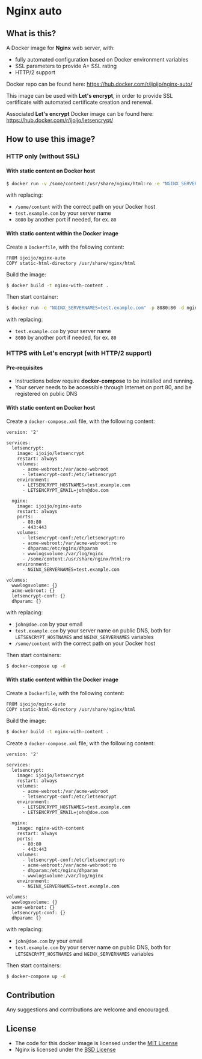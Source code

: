 # Nginx auto #

## What is this? ##

A Docker image for **Nginx** web server, with:
* fully automated configuration based on Docker environment variables
* SSL parameters to provide A+ SSL rating
* HTTP/2 support

Docker repo can be found here: https://hub.docker.com/r/ijoijo/nginx-auto/

This image can be used with **Let's encrypt**, in order to provide SSL certificate with automated certificate creation and renewal.

Associated **Let's encrypt** Docker image can be found here: https://hub.docker.com/r/ijoijo/letsencrypt/


## How to use this image? ##

### HTTP only (without SSL) ###
#### With static content on Docker host ####

```bash
$ docker run -v /some/content:/usr/share/nginx/html:ro -e "NGINX_SERVERNAMES=test.example.com" -p 8080:80 -d ijoijo/nginx-auto
```
with replacing:
* `/some/content` with the correct path on your Docker host
* `test.example.com` by your server name
* `8080` by another port if needed, for ex. `80`


#### With static content within the Docker image ####

Create a `Dockerfile`, with the following content:
```
FROM ijoijo/nginx-auto
COPY static-html-directory /usr/share/nginx/html
```

Build the image:
```bash
$ docker build -t nginx-with-content .
```

Then start container:
```bash
$ docker run -e "NGINX_SERVERNAMES=test.example.com" -p 8080:80 -d nginx-with-content
```
with replacing:
* `test.example.com` by your server name
* `8080` by another port if needed, for ex. `80`


### HTTPS with Let's encrypt (with HTTP/2 support) ###

#### Pre-requisites ####

* Instructions below require **docker-compose** to be installed and running.
* Your server needs to be accessible through Internet on port 80, and be registered on public DNS


#### With static content on Docker host ####

Create a `docker-compose.xml` file, with the following content:
```
version: '2'

services:
  letsencrypt:
    image: ijoijo/letsencrypt
    restart: always
    volumes:
      - acme-webroot:/var/acme-webroot
      - letsencrypt-conf:/etc/letsencrypt
    environment:
      - LETSENCRYPT_HOSTNAMES=test.example.com
      - LETSENCRYPT_EMAIL=john@doe.com

  nginx:
    image: ijoijo/nginx-auto
    restart: always
    ports:
      - 80:80
      - 443:443
    volumes:
      - letsencrypt-conf:/etc/letsencrypt:ro
      - acme-webroot:/var/acme-webroot:ro
      - dhparam:/etc/nginx/dhparam
      - wwwlogsvolume:/var/log/nginx
      - /some/content:/usr/share/nginx/html:ro
    environment:
      - NGINX_SERVERNAMES=test.example.com

volumes:
  wwwlogsvolume: {}
  acme-webroot: {}
  letsencrypt-conf: {}
  dhparam: {}

```
with replacing:
* `john@doe.com` by your email
* `test.example.com` by your server name on public DNS, both for `LETSENCRYPT_HOSTNAMES` and `NGINX_SERVERNAMES` variables
* `/some/content` with the correct path on your Docker host

Then start containers:
```bash
$ docker-compose up -d
```

#### With static content within the Docker image ####

Create a `Dockerfile`, with the following content:
```
FROM ijoijo/nginx-auto
COPY static-html-directory /usr/share/nginx/html
```

Build the image:
```bash
$ docker build -t nginx-with-content .
```

Create a `docker-compose.xml` file, with the following content:
```
version: '2'

services:
  letsencrypt:
    image: ijoijo/letsencrypt
    restart: always
    volumes:
      - acme-webroot:/var/acme-webroot
      - letsencrypt-conf:/etc/letsencrypt
    environment:
      - LETSENCRYPT_HOSTNAMES=test.example.com
      - LETSENCRYPT_EMAIL=john@doe.com

  nginx:
    image: nginx-with-content
    restart: always
    ports:
      - 80:80
      - 443:443
    volumes:
      - letsencrypt-conf:/etc/letsencrypt:ro
      - acme-webroot:/var/acme-webroot:ro
      - dhparam:/etc/nginx/dhparam
      - wwwlogsvolume:/var/log/nginx
    environment:
      - NGINX_SERVERNAMES=test.example.com

volumes:
  wwwlogsvolume: {}
  acme-webroot: {}
  letsencrypt-conf: {}
  dhparam: {}

```
with replacing:
* `john@doe.com` by your email
* `test.example.com` by your server name on public DNS, both for `LETSENCRYPT_HOSTNAMES` and `NGINX_SERVERNAMES` variables

Then start containers:
```bash
$ docker-compose up -d
```

## Contribution ##

Any suggestions and contributions are welcome and encouraged.

## License ##

* The code for this docker image is licensed under the [MIT License](LICENSE)
* Nginx is licensed under the [BSD License](http://nginx.org/LICENSE)

